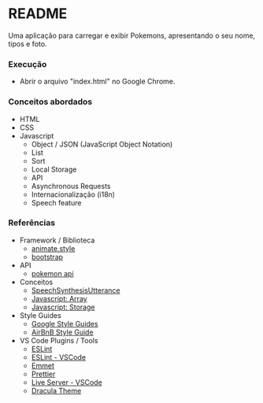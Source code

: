 # README

Uma aplicação para carregar e exibir Pokemons, apresentando o seu nome, tipos e foto.

### Execução

- Abrir o arquivo "index.html" no Google Chrome.

### Conceitos abordados

- HTML
- CSS
- Javascript
  - Object / JSON (JavaScript Object Notation)
  - List
  - Sort
  - Local Storage
  - API
  - Asynchronous Requests
  - Internacionalização (i18n)
  - Speech feature

### Referências

- Framework / Biblioteca
  - [animate.style](https://animate.style/)
  - [bootstrap](https://getbootstrap.com/)
- API
  - [pokemon api](https://pokeapi.co/)
- Conceitos
  - [SpeechSynthesisUtterance](https://developer.mozilla.org/pt-BR/docs/Web/API/SpeechSynthesisUtterance)
  - [Javascript: Array](https://developer.mozilla.org/pt-BR/docs/Web/JavaScript/Reference/Global_Objects/Array)
  - [Javascript: Storage](https://developer.mozilla.org/pt-BR/docs/Web/API/Storage)
- Style Guides
  - [Google Style Guides](https://google.github.io/styleguide/)
  - [AirBnB Style Guide](https://github.com/airbnb/javascript)
- VS Code Plugins / Tools
  - [ESLint](https://eslint.org/)
  - [ESLint - VSCode](https://marketplace.visualstudio.com/items?itemName=dbaeumer.vscode-eslint)
  - [Emmet](https://docs.emmet.io/cheat-sheet/)
  - [Prettier](https://prettier.io/)
  - [Live Server - VSCode](https://marketplace.visualstudio.com/items?itemName=ritwickdey.LiveServer)
  - [Dracula Theme](https://draculatheme.com/)
